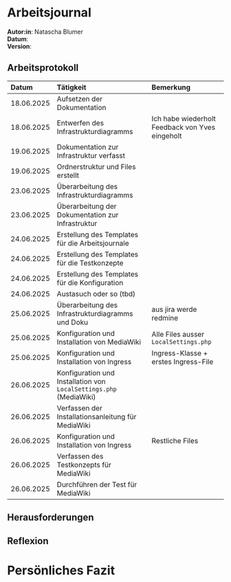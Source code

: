 # Arbeitsjournal
**Autor:in**: Natascha Blumer  
**Datum**:    
**Version**:  

## Arbeitsprotokoll
| Datum | Tätigkeit | Bemerkung |
| :-- | :-- | :-- |
| 18.06.2025 | Aufsetzen der Dokumentation |  |
| 18.06.2025 | Entwerfen des Infrastrukturdiagramms | Ich habe wiederholt Feedback von Yves eingeholt |
| 19.06.2025 | Dokumentation zur Infrastruktur verfasst |  |
| 19.06.2025 | Ordnerstruktur und Files erstellt |  |
| 23.06.2025 | Überarbeitung des Infrastrukturdiagramms |  |
| 23.06.2025 | Überarbeitung der Dokumentation zur Infrastruktur |  |
| 24.06.2025 | Erstellung des Templates für die Arbeitsjournale |  |
| 24.06.2025 | Erstellung des Templates für die Testkonzepte |  |
| 24.06.2025 | Erstellung des Templates für die Konfiguration |  |
| 24.06.2025 | Austasuch oder so (tbd) |  |
| 25.06.2025 | Überarbeitung des Infrastrukturdiagramms und Doku | aus jira werde redmine |
| 25.06.2025 | Konfiguration und Installation von MediaWiki | Alle Files ausser `LocalSettings.php` |
| 25.06.2025 | Konfiguration und Installation von Ingress | Ingress-Klasse + erstes Ingress-File |
| 26.06.2025 | Konfiguration und Installation von `LocalSettings.php` (MediaWiki) |  |
| 26.06.2025 | Verfassen der Installationsanleitung für MediaWiki |  |
| 26.06.2025 | Konfiguration und Installation von Ingress | Restliche Files |
| 26.06.2025 | Verfassen des Testkonzepts für MediaWiki |  |
| 26.06.2025 | Durchführen der Test für MediaWiki |  |

## Herausforderungen

## Reflexion

# Persönliches Fazit
